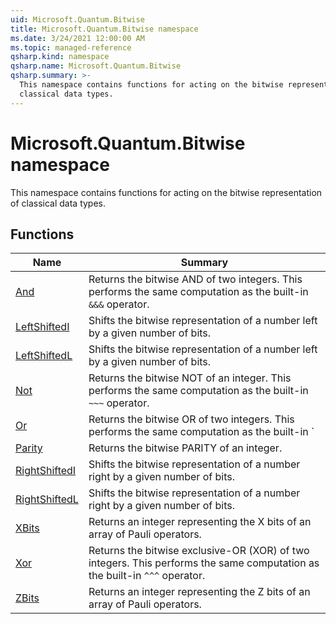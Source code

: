 ```yaml
---
uid: Microsoft.Quantum.Bitwise
title: Microsoft.Quantum.Bitwise namespace
ms.date: 3/24/2021 12:00:00 AM
ms.topic: managed-reference
qsharp.kind: namespace
qsharp.name: Microsoft.Quantum.Bitwise
qsharp.summary: >-
  This namespace contains functions for acting on the bitwise representation of
  classical data types.
---
```


# Microsoft.Quantum.Bitwise namespace

This namespace contains functions for acting on the bitwise representation of
classical data types.


<!-- summaries -->


## Functions

| Name | Summary |
|------|---------|
|[And](xref:Microsoft.Quantum.Bitwise.And) |Returns the bitwise AND of two integers. This performs the same computation as the built-in `&&&` operator.
|[LeftShiftedI](xref:Microsoft.Quantum.Bitwise.LeftShiftedI) |Shifts the bitwise representation of a number left by a given number of bits.
|[LeftShiftedL](xref:Microsoft.Quantum.Bitwise.LeftShiftedL) |Shifts the bitwise representation of a number left by a given number of bits.
|[Not](xref:Microsoft.Quantum.Bitwise.Not) |Returns the bitwise NOT of an integer. This performs the same computation as the built-in `~~~` operator.
|[Or](xref:Microsoft.Quantum.Bitwise.Or) |Returns the bitwise OR of two integers. This performs the same computation as the built-in `|||` operator.
|[Parity](xref:Microsoft.Quantum.Bitwise.Parity) |Returns the bitwise PARITY of an integer.
|[RightShiftedI](xref:Microsoft.Quantum.Bitwise.RightShiftedI) |Shifts the bitwise representation of a number right by a given number of bits.
|[RightShiftedL](xref:Microsoft.Quantum.Bitwise.RightShiftedL) |Shifts the bitwise representation of a number right by a given number of bits.
|[XBits](xref:Microsoft.Quantum.Bitwise.XBits) |Returns an integer representing the X bits of an array of Pauli operators.
|[Xor](xref:Microsoft.Quantum.Bitwise.Xor) |Returns the bitwise exclusive-OR (XOR) of two integers. This performs the same computation as the built-in `^^^` operator.
|[ZBits](xref:Microsoft.Quantum.Bitwise.ZBits) |Returns an integer representing the Z bits of an array of Pauli operators.

<!-- /summaries -->
